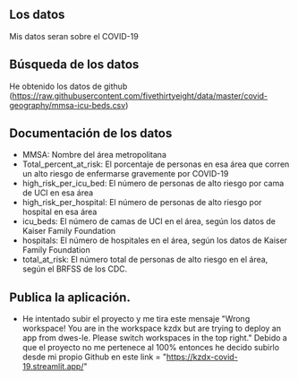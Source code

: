 ## Los datos
Mis datos seran sobre el COVID-19

## Búsqueda de los datos
He obtenido los datos de github (https://raw.githubusercontent.com/fivethirtyeight/data/master/covid-geography/mmsa-icu-beds.csv)

## Documentación de los datos
- MMSA: Nombre del área metropolitana
- Total_percent_at_risk: El porcentaje de personas en esa área que corren un alto riesgo de enfermarse gravemente por COVID-19
- high_risk_per_icu_bed: El número de personas de alto riesgo por cama de UCI en esa área
- high_risk_per_hospital: El número de personas de alto riesgo por hospital en esa área
- icu_beds: El número de camas de UCI en el área, según los datos de Kaiser Family Foundation
- hospitals: El número de hospitales en el área, según los datos de Kaiser Family Foundation
- total_at_risk: El número total de personas de alto riesgo en el área, según el BRFSS de los CDC.

## Publica la aplicación.
- He intentado subir el proyecto y me tira este mensaje "Wrong workspace! You are in the workspace kzdx but are trying to deploy an app from dwes-le. Please switch workspaces in the top right." Debido a que el proyecto no me pertenece al 100% entonces he decido subirlo desde mi propio Github en este link = "https://kzdx-covid-19.streamlit.app/"

